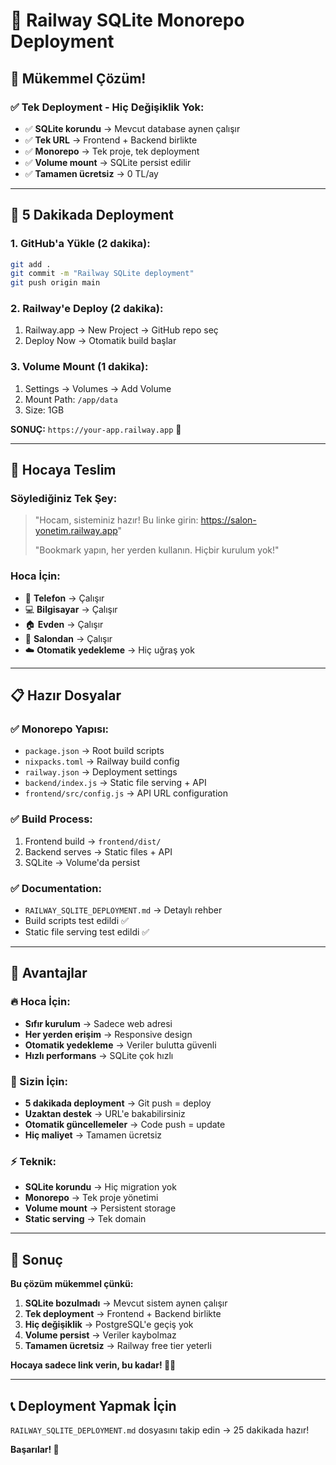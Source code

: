 # 🥊 Railway SQLite Monorepo Deployment

## 🎯 Mükemmel Çözüm!

### ✅ **Tek Deployment - Hiç Değişiklik Yok:**
- ✅ **SQLite korundu** → Mevcut database aynen çalışır
- ✅ **Tek URL** → Frontend + Backend birlikte
- ✅ **Monorepo** → Tek proje, tek deployment
- ✅ **Volume mount** → SQLite persist edilir
- ✅ **Tamamen ücretsiz** → 0 TL/ay

---

## 🚀 5 Dakikada Deployment

### **1. GitHub'a Yükle (2 dakika):**
```bash
git add .
git commit -m "Railway SQLite deployment"
git push origin main
```

### **2. Railway'e Deploy (2 dakika):**
1. Railway.app → New Project → GitHub repo seç
2. Deploy Now → Otomatik build başlar

### **3. Volume Mount (1 dakika):**
1. Settings → Volumes → Add Volume
2. Mount Path: `/app/data`
3. Size: 1GB

**SONUÇ:** `https://your-app.railway.app` 🎉

---

## 🎯 Hocaya Teslim

### **Söylediğiniz Tek Şey:**
> "Hocam, sisteminiz hazır! Bu linke girin: https://salon-yonetim.railway.app"
> 
> "Bookmark yapın, her yerden kullanın. Hiçbir kurulum yok!"

### **Hoca İçin:**
- 📱 **Telefon** → Çalışır
- 💻 **Bilgisayar** → Çalışır  
- 🏠 **Evden** → Çalışır
- 🏢 **Salondan** → Çalışır
- ☁️ **Otomatik yedekleme** → Hiç uğraş yok

---

## 📋 Hazır Dosyalar

### **✅ Monorepo Yapısı:**
- `package.json` → Root build scripts
- `nixpacks.toml` → Railway build config
- `railway.json` → Deployment settings
- `backend/index.js` → Static file serving + API
- `frontend/src/config.js` → API URL configuration

### **✅ Build Process:**
1. Frontend build → `frontend/dist/`
2. Backend serves → Static files + API
3. SQLite → Volume'da persist

### **✅ Documentation:**
- `RAILWAY_SQLITE_DEPLOYMENT.md` → Detaylı rehber
- Build scripts test edildi ✅
- Static file serving test edildi ✅

---

## 🎉 Avantajlar

### **🔥 Hoca İçin:**
- **Sıfır kurulum** → Sadece web adresi
- **Her yerden erişim** → Responsive design
- **Otomatik yedekleme** → Veriler bulutta güvenli
- **Hızlı performans** → SQLite çok hızlı

### **🚀 Sizin İçin:**
- **5 dakikada deployment** → Git push = deploy
- **Uzaktan destek** → URL'e bakabilirsiniz
- **Otomatik güncellemeler** → Code push = update
- **Hiç maliyet** → Tamamen ücretsiz

### **⚡ Teknik:**
- **SQLite korundu** → Hiç migration yok
- **Monorepo** → Tek proje yönetimi
- **Volume mount** → Persistent storage
- **Static serving** → Tek domain

---

## 🎯 Sonuç

**Bu çözüm mükemmel çünkü:**

1. **SQLite bozulmadı** → Mevcut sistem aynen çalışır
2. **Tek deployment** → Frontend + Backend birlikte
3. **Hiç değişiklik** → PostgreSQL'e geçiş yok
4. **Volume persist** → Veriler kaybolmaz
5. **Tamamen ücretsiz** → Railway free tier yeterli

**Hocaya sadece link verin, bu kadar! 🎯✨**

---

## 📞 Deployment Yapmak İçin

`RAILWAY_SQLITE_DEPLOYMENT.md` dosyasını takip edin → 25 dakikada hazır!

**Başarılar! 🎉**
